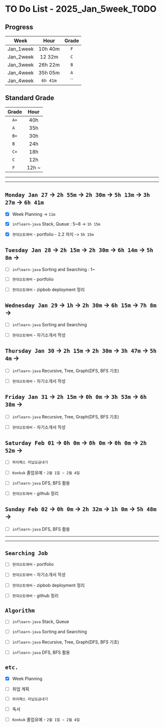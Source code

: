 # TO Do List - 2025_Jan_5week_TODO

## Progress
| Week | Hour | Grade |
|:---:|:---:|:---:|
|Jan_1week|10h 40m|`F`|
|Jan_2week|12 32m|`C`|
|Jan_3week|26h 22m|`B`|
|Jan_4week|35h 05m|`A`|
|Jan_4week|`6h 41m`|``|


## Standard Grade
| Grade | Hour |
|:---:|:---:|
|`A+`|40h|
|`A `|35h|
|`B+`|30h|
|`B `|24h|
|`C+`|18h|
|`C `|12h|
|`F `|12h ~|


---
---

## `Monday Jan 27` -> `2h 55m` -> `2h 30m` -> `5h 13m` -> `3h 27m` -> `6h 41m`
- [x] Week Planning -> `11m`
- [x] `inflearn-java` Stack, Queue : 5~8 -> `1h 15m`
- [x] `현대오토에버` - portfolio - 2.2 까지 -> `5h 15m`


## `Tuesday Jan 28` -> `2h 15m` -> `2h 30m` -> `6h 14m` -> `5h 8m` ->
- [ ] `inflearn-java` Sorting and Searching : 1~
- [ ] `현대오토에버` - portfolio
- [ ] `현대오토에버` - zipbob deployment 정리


## `Wednesday Jan 29` -> `1h` -> `2h 30m` -> `6h 15m` -> `7h 8m` ->
- [ ] `inflearn-java` Sorting and Searching
- [ ] `현대오토에버` - 자기소개서 작성

 
## `Thursday Jan 30` -> `2h 15m` -> `2h 30m` -> `3h 47m` -> `5h 4m` ->
- [ ] `inflearn-java` Recursive, Tree, Graph(DFS, BFS 기초)
- [ ] `현대오토에버` - 자기소개서 작성


## `Friday Jan 31` -> `2h 15m` -> `0h 0m` -> `3h 53m` -> `6h 38m` ->
- [ ] `inflearn-java` Recursive, Tree, Graph(DFS, BFS 기초)
- [ ] `현대오토에버` - 자기소개서 작성


## `Saturday Feb 01` -> `0h 0m` -> `0h 0m` -> `0h 0m` -> `2h 52m` ->
- [ ] `하이패스 미납요금내기`
- [ ] `Konkuk` 졸업유예 - `2월 1일 ~ 2월 4일`
- [ ] `inflearn-java` DFS, BFS 활용
- [ ] `현대오토에버` - github 정리


## `Sunday Feb 02` -> `0h 0m` -> `2h 32m` -> `1h 0m` -> `5h 48m` ->
- [ ] `inflearn-java` DFS, BFS 활용


---
---
## `Searching Job`
- [ ] `현대오토에버` - portfolio
- [ ] `현대오토에버` - 자기소개서 작성
- [ ] `현대오토에버` - zipbob deployment 정리
- [ ] `현대오토에버` - github 정리


## `Algorithm`
- [ ] `inflearn-java` Stack, Queue
- [ ] `inflearn-java` Sorting and Searching
- [ ] `inflearn-java` Recursive, Tree, Graph(DFS, BFS 기초)
- [ ] `inflearn-java` DFS, BFS 활용


## `etc.`
- [x] Week Planning
- [ ] 취업 계획
- [ ] `하이패스 미납요금내기`
- [ ] 독서 
- [ ] `Konkuk` 졸업유예 - `2월 1일 ~ 2월 4일`



<!-- ## `Spring`
- [ ] `Cloud Native Spring In Action` -->


<!-- 
## `Java`
## `OPIc`
## `토익` 
-->





